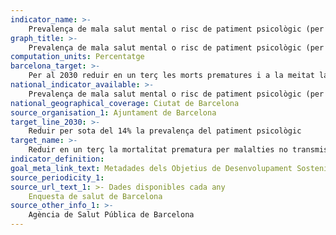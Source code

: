 ```yaml
---
indicator_name: >-
    Prevalença de mala salut mental o risc de patiment psicològic (per sobre de tres punts al General Health Questionnaire, GHQ-12)
graph_title: >-
    Prevalença de mala salut mental o risc de patiment psicològic (per sobre de tres punts al General Health Questionnaire, GHQ-12)
computation_units: Percentatge
barcelona_target: >-
    Per al 2030 reduir en un terç les morts prematures i a la meitat la prevalença del patiment psicològic, així com incidir més en promoció de la salut
national_indicator_available: >-
    Prevalença de mala salut mental o risc de patiment psicològic (per sobre de tres punts al General Health Questionnaire, GHQ-12)
national_geographical_coverage: Ciutat de Barcelona
source_organisation_1: Ajuntament de Barcelona
target_line_2030: >-
    Reduir per sota del 14% la prevalença del patiment psicològic
target_name: >-
    Reduir en un terç la mortalitat prematura per malalties no transmissibles, mitjançant la prevenció i el tractament, i promoure la salut mental i el benestar
indicator_definition:
goal_meta_link_text: Metadades dels Objetius de Desenvolupament Sostenible de les Nacions Unides (pdf 894kB)
source_periodicity_1: 
source_url_text_1: >- Dades disponibles cada any
    Enquesta de salut de Barcelona 
source_other_info_1: >-
    Agència de Salut Pública de Barcelona
---
```

